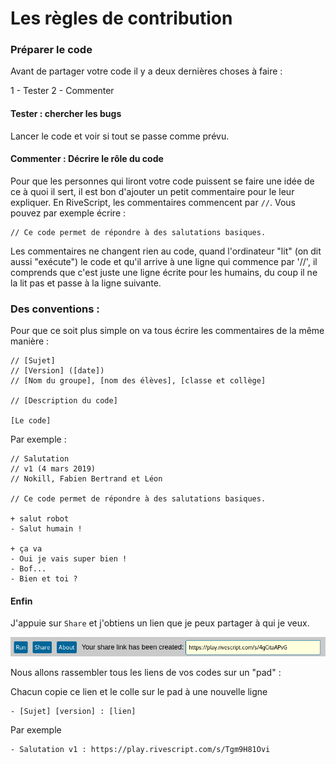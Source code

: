 # Les règles de contribution

### Préparer le code

Avant de partager votre code il y a deux dernières choses à faire :

1 - Tester
2 - Commenter

#### Tester : chercher les bugs

Lancer le code et voir si tout se passe comme prévu.

#### Commenter : Décrire le rôle du code

Pour que les personnes qui liront votre code puissent se faire une idée de ce à quoi il sert, il est bon d'ajouter un petit commentaire pour le leur expliquer. En RiveScript, les commentaires commencent par `//`. Vous pouvez par exemple écrire :

```
// Ce code permet de répondre à des salutations basiques.
```

Les commentaires ne changent rien au code, quand l'ordinateur "lit" (on dit aussi "exécute") le code et qu'il arrive à une ligne qui commence par '//', il comprends que c'est juste une ligne écrite pour les humains, du coup il ne la lit pas et passe à la ligne suivante. 

### Des conventions :

Pour que ce soit plus simple on va tous écrire les commentaires de la même manière :

```
// [Sujet]
// [Version] ([date])
// [Nom du groupe], [nom des élèves], [classe et collège]

// [Description du code]

[Le code]
```

Par exemple :

```
// Salutation
// v1 (4 mars 2019)
// Nokill, Fabien Bertrand et Léon

// Ce code permet de répondre à des salutations basiques.

+ salut robot
- Salut humain !

+ ça va
- Oui je vais super bien !
- Bof...
- Bien et toi ?
```

#### Enfin

J'appuie sur `Share` et j'obtiens un lien que je peux partager à qui je veux.

![](img/cde2.png)

Nous allons rassembler tous les liens de vos codes sur un "pad" :

Chacun copie ce lien et le colle sur le pad à une nouvelle ligne
```
- [Sujet] [version] : [lien]
```

Par exemple

```
- Salutation v1 : https://play.rivescript.com/s/Tgm9H81Ovi
```
